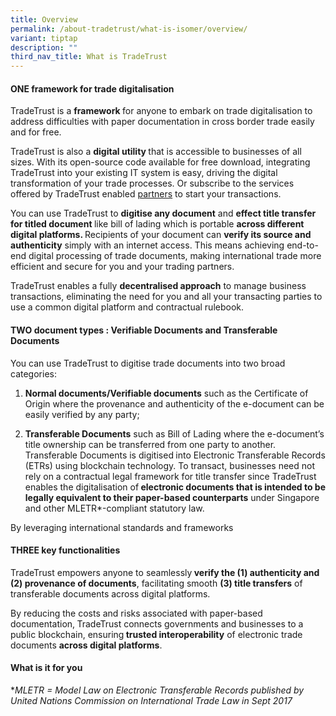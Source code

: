 ```yaml
---
title: Overview
permalink: /about-tradetrust/what-is-isomer/overview/
variant: tiptap
description: ""
third_nav_title: What is TradeTrust
---
```

<h4>ONE framework for trade digitalisation</h4><p>TradeTrust is a <strong>framework </strong>for anyone to embark on trade digitalisation to address difficulties with paper documentation in cross border trade easily and for free.</p><p>TradeTrust is also a <strong>digital utility </strong>that is accessible to businesses of all sizes. With its open-source code available for free download, integrating TradeTrust into your existing IT system is easy, driving the digital transformation of your trade processes.  Or subscribe to the services offered by TradeTrust enabled <a href="https://www.tradetrust.io/partners" rel="noopener noreferrer nofollow" target="_blank">partners</a> to start your transactions.</p><p>You can use TradeTrust to <strong>digitise any document</strong> and <strong>effect title transfer for titled document </strong>like bill of lading which is portable <strong>across different digital platforms.  </strong>Recipients of your document can <strong>verify its source and authenticity</strong> simply with an internet access. This means achieving end-to-end digital processing of trade documents, making international trade more efficient and secure for you and your trading partners.  </p><p>TradeTrust enables a fully <strong>decentralised approach</strong> to manage business transactions, eliminating the need for you and all your transacting parties to use a common digital platform and contractual rulebook.</p><h4>TWO document types : Verifiable Documents and Transferable Documents</h4><p>You can use TradeTrust to digitise trade documents into two broad categories: </p><ol data-tight="true" class="tight"><li><p><strong>Normal documents/Verifiable documents</strong> such as the Certificate of Origin where the provenance and authenticity of the e-document can be easily verified by any party;</p></li><li><p><strong>Transferable Documents</strong> such as Bill of Lading where the e-document’s title ownership can be transferred from one party to another.  Transferable Documents is digitised<strong> </strong>into Electronic Transferable Records (ETRs) using blockchain technology. To transact, businesses need not rely on a contractual legal framework for title transfer since TradeTrust enables the digitalisation of<strong> electronic documents that is intended to be legally equivalent to their paper-based counterparts</strong> under Singapore and other MLETR*-compliant statutory law.</p></li></ol><p>By leveraging international standards and frameworks</p><h4>THREE key functionalities</h4><p>TradeTrust empowers anyone to seamlessly<strong> verify the (1) authenticity and (2) provenance of documents</strong>, facilitating smooth <strong>(3) title transfers</strong> of<strong> </strong>transferable documents across digital platforms. </p><p>By reducing the costs and risks associated with paper-based documentation,<strong> </strong>TradeTrust connects governments and businesses to a public blockchain, ensuring<strong> trusted interoperability</strong> of electronic trade documents <strong>across digital platforms</strong>.</p><h4>What is it for you</h4><p></p><p></p><p>*<em>MLETR = Model Law on Electronic Transferable Records published by United Nations Commission on International Trade Law in Sept 2017</em></p><p></p>